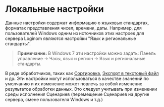 # Локальные настройки

Данные настройки содержат информацию о языковых стандартах, форматах представления чисел, времени, даты. Например, для пользователей Windows одним из источников этих настроек для сервера Loginom являются настройки "Язык и региональные стандарты".

>**Примечание:** В Windows 7 эти настройки можно задать: Панель управление -> Часы, язык и регион -> Язык и региональные стандарты.

В ряде обработчиков, таких как [Сортировка](../processors/transformation/sorting.md), [Экспорт в текстовый файл](../integration/export/txt_csv.md)
и др. Эти настройки могут использоваться в качестве значений по умолчанию и их изменение может повлечь за собой изменение результатов обработки данных. Это следует учитывать при изменении среды исполнения Сценариев (перемещение Сценариев на другие сервера, смене пользователя Windows и т.д.)
